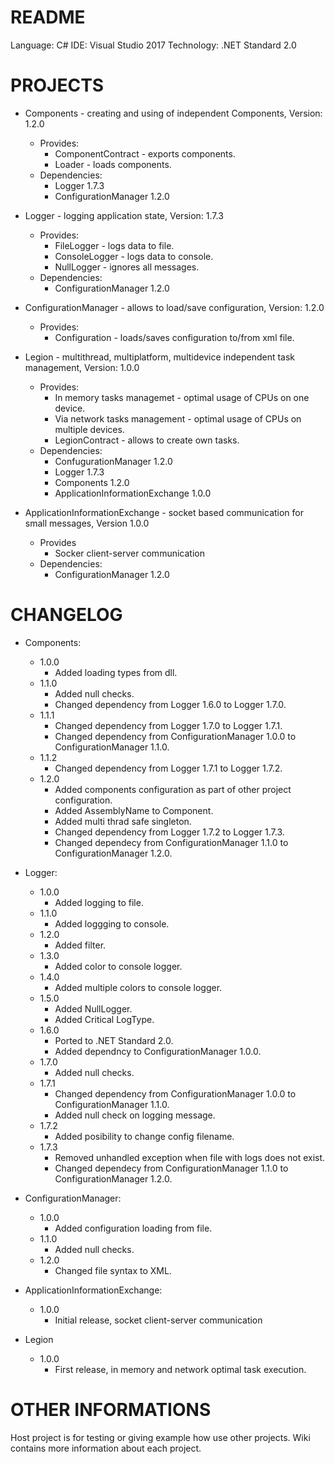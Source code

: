 # README #
Language: C#
IDE: Visual Studio 2017
Technology: .NET Standard 2.0

# PROJECTS #

* Components - creating and using of independent  Components, Version: 1.2.0
	- Provides:
		- ComponentContract - exports components.
		- Loader - loads components.
	- Dependencies:
		- Logger 1.7.3
		- ConfigurationManager 1.2.0

* Logger - logging application state, Version: 1.7.3
	- Provides: 
		- FileLogger - logs data to file.
		- ConsoleLogger - logs data to console.
		- NullLogger - ignores all messages.
	- Dependencies:
		- ConfigurationManager 1.2.0
	
* ConfigurationManager - allows to load/save configuration, Version: 1.2.0
	- Provides:
		- Configuration - loads/saves configuration to/from xml file.
		
* Legion - multithread, multiplatform, multidevice independent task management, Version: 1.0.0
	- Provides:
		- In memory tasks managemet - optimal usage of CPUs on one device.
		- Via network tasks management - optimal usage of CPUs on multiple devices.
		- LegionContract - allows to create own tasks.
	- Dependencies:
		- ConfugurationManager 1.2.0
		- Logger 1.7.3
		- Components 1.2.0
		- ApplicationInformationExchange 1.0.0
		
* ApplicationInformationExchange - socket based communication for small messages, Version 1.0.0
	- Provides
		- Socker client-server communication
	- Dependencies:
		- ConfigurationManager 1.2.0

# CHANGELOG #
* Components:
	- 1.0.0
		- Added loading types from dll.
	- 1.1.0
		- Added null checks.
		- Changed dependency from Logger 1.6.0 to Logger 1.7.0.
	- 1.1.1
		- Changed dependency from Logger 1.7.0 to Logger 1.7.1.
		- Changed dependency from ConfigurationManager 1.0.0 to ConfigurationManager 1.1.0.
	- 1.1.2
		- Changed dependency from Logger 1.7.1 to Logger 1.7.2.
	- 1.2.0
		- Added components configuration as part of other project configuration.
		- Added AssemblyName to Component.
		- Added multi thrad safe singleton.
		- Changed dependency from Logger 1.7.2 to Logger 1.7.3.
		- Changed dependecy from ConfigurationManager 1.1.0 to ConfigurationManager 1.2.0.
		
* Logger:
	- 1.0.0 
		- Added logging to file.
	- 1.1.0
		- Added loggging to console.
	- 1.2.0
		- Added filter.
	- 1.3.0
		- Added color to console logger.
	- 1.4.0
		- Added multiple colors to console logger.
	- 1.5.0
		- Added NullLogger.
		- Added Critical LogType.
	- 1.6.0
		- Ported to .NET Standard 2.0.
		- Added dependncy to ConfigurationManager 1.0.0.
	- 1.7.0
		- Added null checks.
	- 1.7.1
		- Changed dependency from ConfigurationManager 1.0.0 to ConfigurationManager 1.1.0.
		- Added null check on logging message.
	- 1.7.2
		- Added posibility to change config filename.
	- 1.7.3
		- Removed unhandled exception when file with logs does not exist.
		- Changed dependecy from ConfigurationManager 1.1.0 to ConfigurationManager 1.2.0.
	
* ConfigurationManager:
	- 1.0.0
		- Added configuration loading from file.
	- 1.1.0
		- Added null checks.
	- 1.2.0
		- Changed file syntax to XML.
		
* ApplicationInformationExchange:
	- 1.0.0
		- Initial release, socket client-server communication
		
* Legion
	- 1.0.0
		- First release, in memory and network optimal task execution.
		
# OTHER INFORMATIONS #
Host project is for testing or giving example how use other projects. 
Wiki contains more information about each project.
